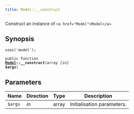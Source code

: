 ```yaml
---
title: Model::__construct
---
```


Construct an instance of `<a href="Model">Model</a>`.

## Synopsis

<code>uses('model');</code>

<code>public function <b><a href="Model">Model</a>::__construct</b>(<i>array</i> <i>[in]</i> <b>$args</b>)</code>

## Parameters

<table>
  <thead>
    <tr>
      <th>Name</th>
      <th>Direction</th>
      <th>Type</th>
      <th>Description</th>
    </tr>
  </thead>
  <tbody>
    <tr>
      <td><code>$args</code>
      <td><i>in</i></td>
      <td>array</td>
      <td>
Initialisation parameters.
      </td>
    </tr>
  </tbody>
</table>

